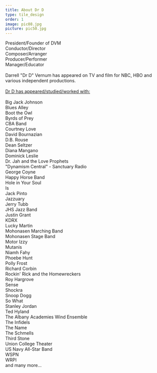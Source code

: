 ```yaml
---
title: About Dr D
type: tile_design
order: 1
image: pic08.jpg
picture: pic50.jpg
---
```

President/Founder of DVM
<br>
Conductor/Director
<br>
Composer/Arranger
<br>
Producer/Performer
<br>
Manager/Educator
<br>
<br>
Darrell "Dr D" Vernum has appeared on TV and film for NBC, HBO and various independent productions.
<br>
<br>
<u>Dr D has appeared/studied/worked with:</u>
<br>
<br>
Big Jack Johnson
<br>
Blues Alley
<br>
Boot the Owl
<br>
Byrds of Prey
<br>
CBA Band
<br>
Courtney Love
<br>
David Bournazian
<br>
D.B. Rouse
<br>
Dean Seltzer
<br>
Diana Mangano
<br>
Dominick Leslie
<br>
Dr. Jah and the Love Prophets
<br>
"Dynamism Central" - Sanctuary Radio
<br>
George Coyne
<br>
Happy Horse Band
<br>
Hole in Your Soul
<br>
Is
<br>
Jack Pinto
<br>
Jazzuary
<br>
Jerry Tubb
<br>
JHS Jazz Band
<br>
Justin Grant
<br>
KDRX
<br>
Lucky Martin
<br>
Mohonasen Marching Band
<br>
Mohonasen Stage Band
<br>
Motor Izzy
<br>
Mutanis
<br>
Niamh Fahy
<br>
Phoebe Hunt
<br>
Polly Frost
<br>
Richard Corbin
<br>
Rockin' Rick and the Homewreckers
<br>
Roy Hargrove
<br>
Sense
<br>
Shockra
<br>
Snoop Dogg
<br>
So What
<br>
Stanley Jordan
<br>
Ted Hyland
<br>
The Albany Academies Wind Ensemble
<br>
The Infidels
<br>
The Name
<br>
The Schmells
<br>
Third Stone
<br>
Union College Theater
<br>
US Navy All-Star Band
<br>
WSPN
<br>
WRPI
<br>
and many more...
